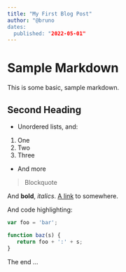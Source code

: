 ```yaml
---
title: "My First Blog Post"
author: "@bruno
dates:
  published: "2022-05-01"
--- 
```


# Sample Markdown
This is some basic, sample markdown.
## Second Heading

- Unordered lists, and:
1. One
2. Two
3. Three
               
- And more
> Blockquote

And **bold**, _italics_.
[A link](https://markdowntohtml.com) to somewhere.

And code highlighting:

```js
var foo = 'bar';

function baz(s) {
   return foo + ':' + s;
}
```

The end ...